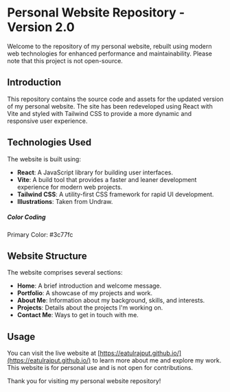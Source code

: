 # Personal Website Repository - Version 2.0

Welcome to the repository of my personal website, rebuilt using modern web technologies for enhanced performance and maintainability. Please note that this project is not open-source.

## Introduction

This repository contains the source code and assets for the updated version of my personal website. The site has been redeveloped using React with Vite and styled with Tailwind CSS to provide a more dynamic and responsive user experience.

## Technologies Used

The website is built using:

- **React**: A JavaScript library for building user interfaces.
- **Vite**: A build tool that provides a faster and leaner development experience for modern web projects.
- **Tailwind CSS**: A utility-first CSS framework for rapid UI development.
- **Illustrations**: Taken from Undraw.

##### Color Coding
Primary Color: #3c77fc

## Website Structure

The website comprises several sections:

- **Home**: A brief introduction and welcome message.
- **Portfolio**: A showcase of my projects and work.
- **About Me**: Information about my background, skills, and interests.
- **Projects**: Details about the projects I'm working on.
- **Contact Me**: Ways to get in touch with me.

## Usage

You can visit the live website at [https://eatulrajput.github.io/](https://eatulrajput.github.io/) to learn more about me and explore my work. This website is for personal use and is not open for contributions.

Thank you for visiting my personal website repository! 
